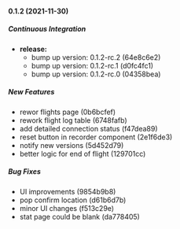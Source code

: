 #### 0.1.2 (2021-11-30)

##### Continuous Integration

* **release:**
  *  bump up version: 0.1.2-rc.2 (64e8c6e2)
  *  bump up version: 0.1.2-rc.1 (d0fc4fc1)
  *  bump up version: 0.1.2-rc.0 (04358bea)

##### New Features

*  rewor flights page (0b6bcfef)
*  rework flight log table (6748fafb)
*  add detailed connection status (f47dea89)
*  reset button in recorder component (2e1f6de3)
*  notify new versions (5d452d79)
*  better logic for end of flight (129701cc)

##### Bug Fixes

*  UI improvements (9854b9b8)
*  pop confirm location (d61b6d7b)
*  minor UI changes (f513c29e)
*  stat page could be blank (da778405)


